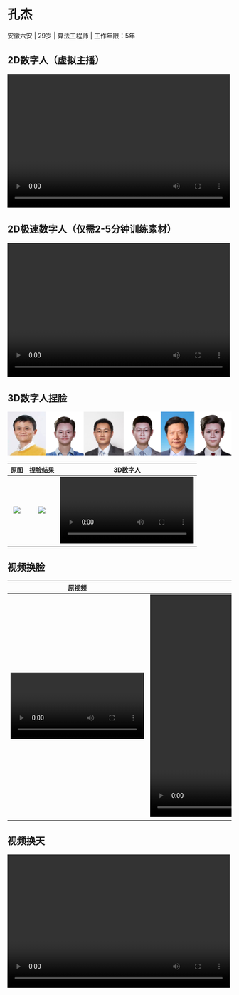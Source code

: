 # 孔杰
安徽六安 | 29岁 | 算法工程师 | 工作年限：5年
## 2D数字人（虚拟主播）
<video src="https://user-images.githubusercontent.com/26479528/232692446-7381bd99-489a-413e-897e-36744fdcb298.mp4" controls="controls" width="500" height="300">您的浏览器不支持播放该视频！</video>

## 2D极速数字人（仅需2-5分钟训练素材）
<video src="https://user-images.githubusercontent.com/26479528/232521913-4de176cf-6e49-46aa-8704-88894a835972.mp4" controls="controls" width="500" height="300">您的浏览器不支持播放该视频！</video>

## 3D数字人捏脸
![](makeup_face_demo.png)

|原图             |捏脸结果            |3D数字人              |
|:----------------: |:--------------: | :--------------------: |
|<img src='https://user-images.githubusercontent.com/26479528/232727624-e39e17b6-aab5-4551-b5ef-769bc32a9c10.jpg' width="300">|<img src='https://user-images.githubusercontent.com/26479528/232728727-04cb7d76-5b4a-4c88-86c6-86c8876d8d3f.png' width="300">|<video src="https://user-images.githubusercontent.com/26479528/232726089-69f5563d-05d4-4594-819a-8a3fdbbfc9d4.mp4" controls="controls" width="300">您的浏览器不支持播放该视频！</video>|

## 视频换脸
|原视频            |Ours           |SimSwap            |
|:----------------: |:--------------: | :--------------------: |
|<video src="https://user-images.githubusercontent.com/26479528/232732081-4a2bc53d-633c-48b6-b161-6efcc8fce4be.mp4" controls="controls" width="300">您的浏览器不支持播放该视频！</video>|<video src="https://user-images.githubusercontent.com/26479528/232732266-31bb8200-fc60-4bb9-84b3-6a6c81aed900.mp4" controls="controls" height="500">您的浏览器不支持播放该视频！</video>|<video src="https://user-images.githubusercontent.com/26479528/232732414-a1cbdc85-47f9-4b8a-bf22-1ebee3c33c41.mp4" controls="controls" height="500">您的浏览器不支持播放该视频！</video>|

## 视频换天
<video src="https://user-images.githubusercontent.com/26479528/232736015-10aa39e4-5c6f-4c4b-a6c1-7b32f5d84bfd.mp4" controls="controls" width="500" height="300">您的浏览器不支持播放该视频！</video>
